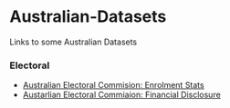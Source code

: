 # Australian-Datasets
Links to some Australian Datasets

### Electoral
* [Australian Electoral Commision: Enrolment Stats](https://www.aec.gov.au/Enrolling_to_vote/Enrolment_stats/index.htm)
* [Austarlian Electoral Commiaion: Financial Disclosure](https://www.aec.gov.au/Enrolling_to_vote/Enrolment_stats/index.htm)
